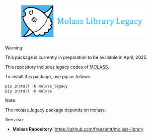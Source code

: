 <h1 align="center"><img src="docs/_static/molass-legacy.png" width="400"></h1>

> [!WARNING]
> This package is currently in preparation to be available in April, 2025.

This repository includes legacy codes of [MOLASS](https://www.jstage.jst.go.jp/article/biophysico/20/1/20_e200001/_article).

To install this package, use pip as follows.

```
pip install -U molass_legacy
pip install -U molass
```

> [!NOTE]
> The molass_legacy package depends on molass.

See also:

- **Molass Repository:** https://github.com/freesemt/molass-library

<br>